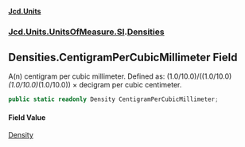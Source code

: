 #### [Jcd.Units](index.md 'index')
### [Jcd.Units.UnitsOfMeasure.SI](Jcd.Units.UnitsOfMeasure.SI.md 'Jcd.Units.UnitsOfMeasure.SI').[Densities](Densities.md 'Jcd.Units.UnitsOfMeasure.SI.Densities')

## Densities.CentigramPerCubicMillimeter Field

A(n) centigram per cubic millimeter. Defined as: (1.0/10.0)/((1.0/10.0)*(1.0/10.0)*(1.0/10.0)) × decigram per cubic centimeter.

```csharp
public static readonly Density CentigramPerCubicMillimeter;
```

#### Field Value
[Density](Density.md 'Jcd.Units.UnitTypes.Density')
